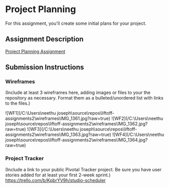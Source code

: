 # Project Planning
For this assignment, you'll create some initial plans for your project.

## Assignment Description
[Project Planning Assignment](https://education.launchcode.org/liftoff/assignments/planning/)

## Submission Instructions

### Wireframes

(Include at least 3 wireframes here, adding images or files to your the repository as necessary. Format them as a bulleted/unordered list with links to the files.)


![WF1](/C:\Users\neethu joseph\source\repos\liftoff-assignments2\wireframes\IMG_1361.jpg?raw=true)
![WF2](/C:\Users\neethu joseph\source\repos\liftoff-assignments2\wireframes\IMG_1362.jpg?raw=true)
![WF3](/C:\Users\neethu joseph\source\repos\liftoff-assignments2\wireframes\IMG_1363.jpg?raw=true)
![WF4](/C:\Users\neethu joseph\source\repos\liftoff-assignments2\wireframes\IMG_1364.jpg?raw=true)



### Project Tracker

(Include a link to your public Pivotal Tracker project. Be sure you have user stories added for at least your first 2-week sprint.)
https://trello.com/b/KpbrYV9h/studio-scheduler